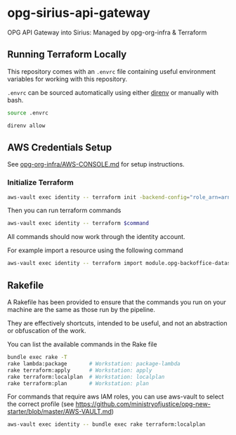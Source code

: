 # opg-sirius-api-gateway
OPG API Gateway into Sirius: Managed by opg-org-infra &amp; Terraform


## Running Terraform Locally

This repository comes with an `.envrc` file containing useful environment variables for working with this repository.

`.envrc` can be sourced automatically using either [direnv](https://direnv.net) or manually with bash.

```bash
source .envrc
```

```bash
direnv allow
```

## AWS Credentials Setup

See [opg-org-infra/AWS-CONSOLE.md](https://github.com/ministryofjustice/opg-org-infra/blob/master/AWS-CONSOLE.md) for setup instructions.

### Initialize Terraform

```bash
aws-vault exec identity -- terraform init -backend-config="role_arn=arn:aws:iam::311462405659:role/management-admin"
```

Then you can run terraform commands

```bash
aws-vault exec identity -- terraform $command
```

All commands should now work through the identity account.

For example import a resource using the following command

```bash
aws-vault exec identity -- terraform import module.opg-backoffice-datastore-preprod2.aws_s3_bucket.bucket opg-backoffice-datastore-preprod2
```

## Rakefile
A Rakefile has been provided to ensure that the commands you run on your machine are the same as those run by the pipeline.

They are effectively shortcuts, intended to be useful, and not an abstraction or obfuscation of the work.

You can list the available commands in the Rake file

```bash
bundle exec rake -T
rake lambda:package       # Workstation: package-lambda
rake terraform:apply      # Workstation: apply
rake terraform:localplan  # Workstation: localplan
rake terraform:plan       # Workstation: plan
```

For commands that require aws IAM roles, you can use aws-vault to select the correct profile
(see https://github.com/ministryofjustice/opg-new-starter/blob/master/AWS-VAULT.md)

```bash
aws-vault exec identity -- bundle exec rake terraform:localplan
```



